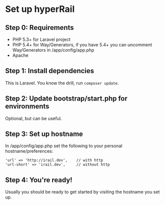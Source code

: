 # Set up hyperRail

## Step 0: Requirements

* PHP 5.3+ for Laravel project
* PHP 5.4+ for Way/Generators, if you have 5.4+ you can uncomment Way/Generators in /app/config/app.php
* Apache

## Step 1: Install dependencies

This is Laravel. You know the drill, run `composer update`.

## Step 2: Update bootstrap/start.php for environments

Optional, but can be useful.

## Step 3: Set up hostname

In /app/config/app.php set the following to your personal hostname/preferences:

	'url' => 'http://irail.dev',    // with http
   	'url-short' => 'irail.dev',     // without http

## Step 4: You're ready!

Usually you should be ready to get started by visiting the hostname you set up.